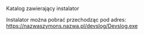 Katalog zawierający instalator

Instalator można pobrać przechodząc pod adres:
https://nazwaszymons.nazwa.pl/devslog/Devslog.exe